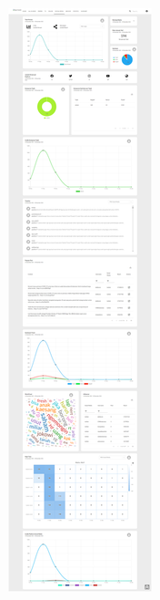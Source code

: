 
![alt text](https://raw.githubusercontent.com/abewartech/TrenSaham/main/public/trensahambyabe.png?raw=true)
<!-- GitAds-Verify: D5MJ9AAT2C9X8K3427AP4YBZM9YR8MT1 -->